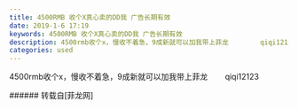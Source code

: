 ```yaml
---
title: 4500RMB 收个X真心卖的DD我 广告长期有效
date: 2019-1-6 17:19
keywords: 4500RMB 收个X真心卖的DD我 广告长期有效
description: 4500rmb收个x，慢收不着急，9成新就可以加我带上菲龙        qiqi12123
categories: used
---
```

<td class="t_f" id="postmessage_2626991">

4500rmb收个x，慢收不着急，9成新就可以加我带上菲龙        qiqi12123<br/>
</td>
###### 转载自[菲龙网]